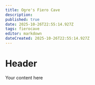 ```yaml
---
title: Ogre's Fiero Cave
description: 
published: true
date: 2025-10-26T22:55:14.927Z
tags: fierocave
editor: markdown
dateCreated: 2025-10-26T22:55:14.927Z
---
```


# Header
Your content here